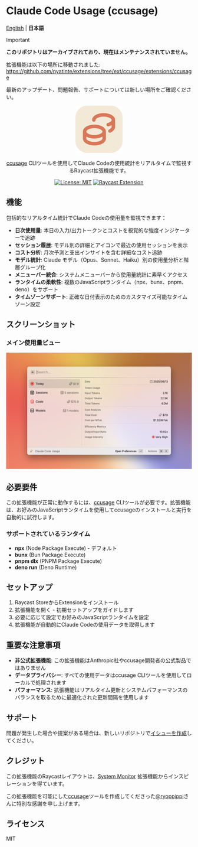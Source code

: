 # Claude Code Usage (ccusage)

[English](README.md) | **日本語**

> [!IMPORTANT]
> **このリポジトリはアーカイブされており、現在はメンテナンスされていません。**
> 
> 拡張機能は以下の場所に移動されました: https://github.com/nyatinte/extensions/tree/ext/ccusage/extensions/ccusage
> 
> 最新のアップデート、問題報告、サポートについては新しい場所をご確認ください。

<div align="center">
  <img src="assets/extension-icon.png" alt="Claude Code Usage Icon" width="128" height="128">
  
  [ccusage](https://github.com/ryoppippi/ccusage) CLIツールを使用してClaude Codeの使用統計をリアルタイムで監視するRaycast拡張機能です。
  
  [![License: MIT](https://img.shields.io/badge/License-MIT-yellow.svg)](https://opensource.org/licenses/MIT)
  [![Raycast Extension](https://img.shields.io/badge/Raycast-Extension-red.svg)](https://raycast.com/)
</div>

## 機能

包括的なリアルタイム統計でClaude Codeの使用量を監視できます：

- **日次使用量**: 本日の入力/出力トークンとコストを視覚的な強度インジケーターで追跡
- **セッション履歴**: モデル別の詳細とアイコンで最近の使用セッションを表示
- **コスト分析**: 月次予測と支出インサイトを含む詳細なコスト追跡
- **モデル統計**: Claude モデル（Opus、Sonnet、Haiku）別の使用量分析と階層グループ化
- **メニューバー統合**: システムメニューバーから使用量統計に素早くアクセス
- **ランタイムの柔軟性**: 複数のJavaScriptランタイム（npx、bunx、pnpm、deno）をサポート
- **タイムゾーンサポート**: 正確な日付表示のためのカスタマイズ可能なタイムゾーン設定

## スクリーンショット

### メイン使用量ビュー

![Claude Code Usage](metadata/ccusage-2.png)

## 必要要件

この拡張機能が正常に動作するには、[ccusage](https://github.com/ryoppippi/ccusage) CLIツールが必要です。拡張機能は、お好みのJavaScriptランタイムを使用してccusageのインストールと実行を自動的に試行します。

### サポートされているランタイム

- **npx** (Node Package Execute) - デフォルト
- **bunx** (Bun Package Execute)
- **pnpm dlx** (PNPM Package Execute)
- **deno run** (Deno Runtime)

## セットアップ

1. Raycast StoreからExtensionをインストール
2. 拡張機能を開く - 初期セットアップをガイドします
3. 必要に応じて設定でお好みのJavaScriptランタイムを設定
4. 拡張機能が自動的にClaude Codeの使用データを取得します

## 重要な注意事項

- **非公式拡張機能**: この拡張機能はAnthropic社やccusage開発者の公式製品ではありません
- **データプライバシー**: すべての使用データはccusage CLIツールを使用してローカルで処理されます
- **パフォーマンス**: 拡張機能はリアルタイム更新とシステムパフォーマンスのバランスを取るために最適化された更新間隔を使用します

## サポート

問題が発生した場合や提案がある場合は、新しいリポジトリで[イシューを作成](https://github.com/nyatinte/extensions/issues)してください。

## クレジット

この拡張機能のRaycastレイアウトは、[System Monitor](https://www.raycast.com/hossammourad/raycast-system-monitor) 拡張機能からインスピレーションを得ています。

この拡張機能を可能にした[ccusage](https://github.com/ryoppippi/ccusage)ツールを作成してくださった[@ryoppippi](https://github.com/ryoppippi)さんに特別な感謝を申し上げます。

## ライセンス

MIT
